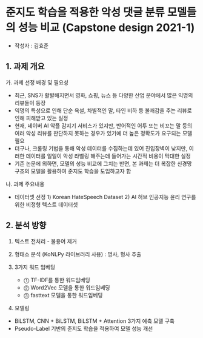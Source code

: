 # 준지도 학습을 적용한 악성 댓글 분류 모델들의 성능 비교 (Capstone design 2021-1)
* 작성자 : 김효준

## 1. 과제 개요
가. 과제 선정 배경 및 필요성
- 최근, SNS가 활발해지면서 영화, 쇼핑, 뉴스 등 다양한 산업 분야에서 많은 익명의 리뷰들이 등장
- 익명의 특성으로 인해 단순 욕설, 차별적인 말, 타인 비하 등 불쾌감을 주는 리뷰로 인해 피해받고 있는 실정
- 현재, 네이버 AI 악플 감지기 서비스가 있지만, 반어적인 어투 또는 비꼬는 말 등의 여러 악성 리뷰를 판단하지 못하는 경우가 있기에 더 높은 정확도가 요구되는 모델 필요
- 더구나, 크롤링 기법을 통해 악성 데이터를 수집하는데 있어 진입장벽이 낮지만, 이러한 데이터를 일일이 악성 라벨링 해주는데 들어가는 시간적 비용이 막대한 실정
- 기존 논문에 의하면, 모델의 성능 비교에 그치는 반면, 본 과제는 더 복잡한 신경망 구조의 모델을 활용하여 준지도 학습을 도입하고자 함

나. 과제 주요내용

- 데이터셋 선정
      1) Korean HateSpeech Dataset
      2) AI 허브 인공지능 윤리 연구를 위한 비정형 텍스트 데이터셋

## 2. 분석 방향

1. 텍스트 전처리 - 불용어 제거
2. 형태소 분석 (KoNLPy 라이브러리 사용) : 명사, 형사 추출

3. 3가지 워드 임베딩

   - ⓵ TF-IDF를 통한 워드임베딩
   - ⓶ Word2Vec 모델을 통한 워드임베딩
   - ⓷ fasttext 모델을 통한 워드임베딩


4. 모델링
 - BiLSTM, CNN + BiLSTM, BiLSTM + Attention 3가지 예측 모델 구축
 - Pseudo-Label 기반의 준지도 학습을 적용하여 모델 성능 개선
